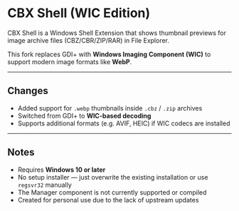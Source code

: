 # CBX Shell (WIC Edition)

CBX Shell is a Windows Shell Extension that shows thumbnail previews for image archive files (CBZ/CBR/ZIP/RAR) in File Explorer.

This fork replaces GDI+ with **Windows Imaging Component (WIC)** to support modern image formats like **WebP**.

---

## Changes

- Added support for `.webp` thumbnails inside `.cbz` / `.zip` archives
- Switched from GDI+ to **WIC-based decoding**
- Supports additional formats (e.g. AVIF, HEIC) if WIC codecs are installed

---

## Notes

- Requires **Windows 10 or later**
- No setup installer — just overwrite the existing installation or use `regsvr32` manually
- The Manager component is not currently supported or compiled
- Created for personal use due to the lack of upstream updates
